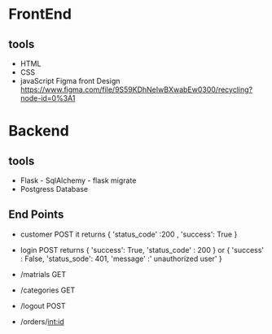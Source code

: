 # FrontEnd
  ## tools 
  - HTML
  - CSS 
  - javaScript
Figma front Design https://www.figma.com/file/9S59KDhNeIwBXwabEw0300/recycling?node-id=0%3A1




# Backend
  ## tools 
  - Flask - SqlAlchemy - flask migrate
  - Postgress Database
  
  ## End Points 
- customer POST 
  it returns {
            'status_code' :200 ,
            'success': True
   	     }


- login POST 
returns {
            'success': True,
            'status_code' : 200
        }
or 
    {
      'success' : False,
      'status_sode': 401,
      'message' :' unauthorized user'
    }


- /matrials GET 

- /categories GET

- /logout POST 

- /orders/<int:id>